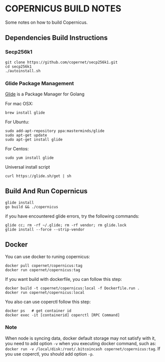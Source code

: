 # COPERNICUS BUILD NOTES 

Some notes on how to build Copernicus.

## Dependencies Build Instructions

### Secp256k1

```
git clone https://github.com/copernet/secp256k1.git
cd secp256k1
./autoinstall.sh
```

### Glide Package Management

[Glide](https://github.com/Masterminds/glide) is a Package Manager for Golang

For mac OSX:
```
brew install glide
```

For Ubuntu:
```
sudo add-apt-repository ppa:masterminds/glide
sudo apt-get update
sudo apt-get install glide
```

For Centos:
```
sudo yum install glide
```

Universal install script
```
curl https://glide.sh/get | sh
```

## Build And Run Copernicus

```
glide install
go build && ./copernicus
```

if you have encountered glide errors, try the following commands:
```
glide cc; rm -rf ~/.glide; rm -rf vendor; rm glide.lock
glide install --force --strip-vendor
```

## Docker

You can use docker to runing copernicus:

```
docker pull copernet/copernicus:tag
docker run copernet/copernicus:tag
```
If you want build with dockerfile, you can follow this step:

```
docker build -t copernet/copernicus:local -f Dockerfile.run .
docker run copernet/copernicus:local
```

You also can use coperctl follow this step:

```
docker ps   # get container id
docker exec -it [containerid] coperctl [RPC Command]
```
### Note
When node is syncing data, docker default storage may not satisfy with it, you need to add option `-v` when you executing docker command, such as:  `docker run -v /local/disk:/root/.bitcoincash copernet/copernicus:tag`. If you use coperctl, you should add option `-p`.
